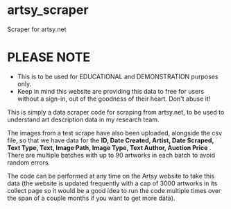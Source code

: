# artsy_scraper
Scraper for artsy.net

# **PLEASE NOTE**
- This is to be used for EDUCATIONAL and DEMONSTRATION purposes only.
- Keep in mind this website are providing this data to free for users without a sign-in, out of the goodness of their heart. Don't abuse it!

This is simply a data scraper code for scraping from artsy.net, to be used to understand art description data in my research team. 

The images from a test scrape have also been uploaded, alongside the csv file, so that we have data for the **ID,	Date Created,	Artist,	Date Scraped,	Text Type,	Text,	Image Path,	Image Type,	Text Author,	Auction Price** . There are multiple batches with up to 90 artworks in each batch to avoid random errors. 

The code can be performed at any time on the Artsy website to take this data (the website is updated frequently with a cap of 3000 artworks in its collect page so it would be a good idea to run the code multiple times over the span of a couple months if you want to get more data).
